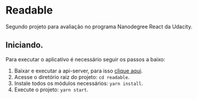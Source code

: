 # Readable

Segundo projeto para avaliação no programa Nanodegree React da Udacity.

## Iniciando.

Para executar o aplicativo é necessário seguir os passos a baixo:
1. Baixar e executar a api-server, para isso [clique aqui](https://github.com/udacity/reactnd-project-readable-starter).
2. Acesse o diretório raiz do projeto: `cd readable`.
3. Instale todos os módulos necessários: `yarn install`.
4. Execute o projeto: `yarn start`.

